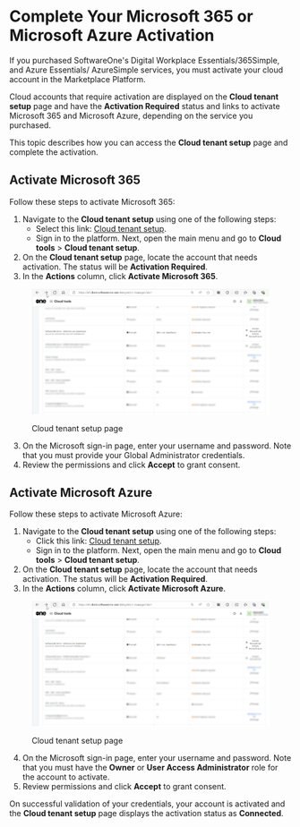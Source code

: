 # Complete Your Microsoft 365 or Microsoft Azure Activation

If you purchased SoftwareOne's Digital Workplace Essentials/365Simple, and Azure Essentials/ AzureSimple services, you must activate your cloud account in the Marketplace Platform.&#x20;

Cloud accounts that require activation are displayed on the **Cloud tenant setup** page and have the **Activation Required** status and links to activate Microsoft 365 and Microsoft Azure, depending on the service you purchased.

This topic describes how you can access the **Cloud tenant setup** page and complete the activation.

## Activate Microsoft 365

Follow these steps to activate Microsoft 365:

1. Navigate to the **Cloud tenant setup** using one of the following steps:
   * Select this link: [Cloud tenant setup](https://v1.client.softwareone.com/integration-manager/start).
   * Sign in to the platform. Next, open the main menu and go to **Cloud tools** > **Cloud tenant setup**.
2. On the **Cloud tenant setup** page, locate the account that needs activation. The status will be **Activation Required**.
3. In the **Actions** column, click **Activate Microsoft 365**.&#x20;

<figure><img src="../../../../.gitbook/assets/ActivationRequired.png" alt=""><figcaption><p>Cloud tenant setup page</p></figcaption></figure>

3. On the Microsoft sign-in page, enter your username and password. Note that you must provide your Global Administrator credentials.
4. Review the permissions and click **Accept** to grant consent.

## Activate Microsoft Azure

Follow these steps to activate Microsoft Azure:

1. Navigate to the **Cloud tenant setup** using one of the following steps:
   * Click this link: [Cloud tenant setup](https://v1.client.softwareone.com/integration-manager/start).
   * Sign in to the platform. Next, open the main menu and go to **Cloud tools** > **Cloud tenant setup**.
2. On the **Cloud tenant setup** page, locate the account that needs activation. The status will be **Activation Required**.
3. In the **Actions** column, click **Activate Microsoft Azure**.

<figure><img src="../../../../.gitbook/assets/ActivationRequired.png" alt=""><figcaption><p>Cloud tenant setup page</p></figcaption></figure>

4. On the Microsoft sign-in page, enter your username and password. Note that you must have the **Owner** or **User Access Administrator** role for the account to activate.
5. Review permissions and click **Accept** to grant consent.

On successful validation of your credentials, your account is activated and the **Cloud tenant setup** page displays the activation status as **Connected**.
